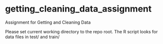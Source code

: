 # getting_cleaning_data_assignment
Assignment for Getting and Cleaning Data

Please set current working directory to the repo root. The R script looks for data files in test/ and train/
